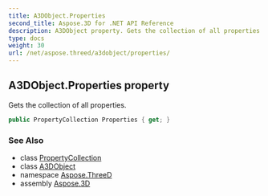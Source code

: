 ```yaml
---
title: A3DObject.Properties
second_title: Aspose.3D for .NET API Reference
description: A3DObject property. Gets the collection of all properties
type: docs
weight: 30
url: /net/aspose.threed/a3dobject/properties/
---
```

## A3DObject.Properties property

Gets the collection of all properties.

```csharp
public PropertyCollection Properties { get; }
```

### See Also

* class [PropertyCollection](../../propertycollection/)
* class [A3DObject](../)
* namespace [Aspose.ThreeD](../../../aspose.threed/)
* assembly [Aspose.3D](../../../)


